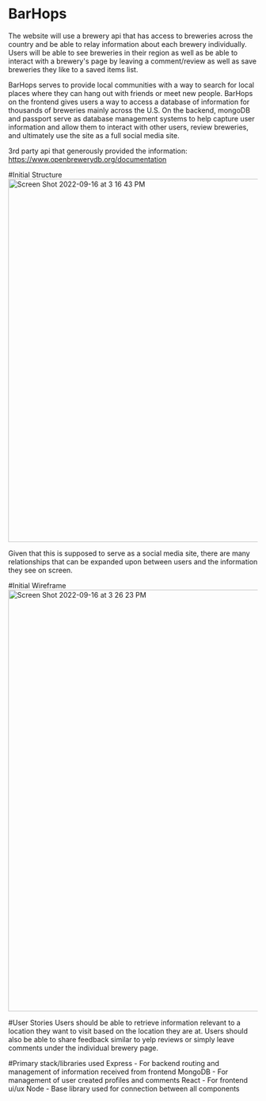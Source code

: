 # BarHops

The website will use a brewery api that has access to breweries across the country and be able to relay information about each brewery individually. Users will be able to see breweries in their region as well as be able to interact with a brewery's page by leaving a comment/review as well as save breweries they like to a saved items list.

BarHops serves to provide local communities with a way to search for local places where they can hang out with friends or meet new people. BarHops on the frontend gives users a way to access a database of information for thousands of breweries mainly across the U.S. On the backend, mongoDB and passport serve as database management systems to help capture user information and allow them to interact with other users, review breweries, and ultimately use the site as a full social media site.

3rd party api that generously provided the information:
https://www.openbrewerydb.org/documentation

#Initial Structure
<img width="732" alt="Screen Shot 2022-09-16 at 3 16 43 PM" src="https://user-images.githubusercontent.com/104710154/191978747-38c56192-c1e0-40e8-ba13-2a274bdfdd92.png">

Given that this is supposed to serve as a social media site, there are many relationships that can be expanded upon between users and the information they see on screen.

#Initial Wireframe
<img width="850" alt="Screen Shot 2022-09-16 at 3 26 23 PM" src="https://user-images.githubusercontent.com/104710154/191978987-b493710b-d3a3-4206-8c86-be0cc2bf0e33.png">

#User Stories
Users should be able to retrieve information relevant to a location they want to visit based on the location they are at. Users should also be able to share feedback similar to yelp reviews or simply leave comments under the individual brewery page.

#Primary stack/libraries used
Express - For backend routing and management of information received from frontend
MongoDB - For management of user created profiles and comments
React - For frontend ui/ux 
Node - Base library used for connection between all components

